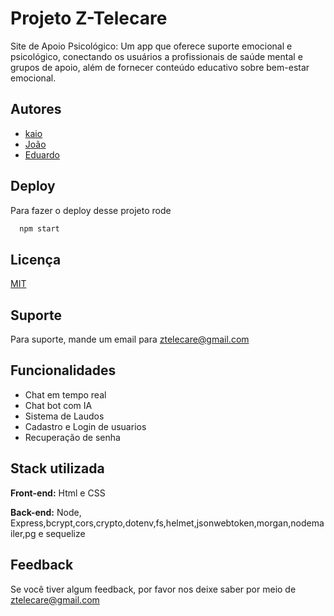 # Projeto Z-Telecare
 
Site  de Apoio Psicológico: Um app que oferece suporte emocional e psicológico, conectando os usuários a profissionais de saúde mental e grupos de apoio, além de fornecer conteúdo educativo sobre bem-estar emocional.
 
 
## Autores
 
- [kaio](https://github.com/kaio2205)
- [João](https://github.com/16JoaoVso)
- [Eduardo](https://github.com/EddCarrilho)
 
 
## Deploy
 
Para fazer o deploy desse projeto rode
 
```bash
  npm start 
```
 
 
## Licença
 
[MIT](https://choosealicense.com/licenses/mit/)
 
 
## Suporte
 
Para suporte, mande um email para ztelecare@gmail.com
 
 
## Funcionalidades
 
- Chat  em tempo real
- Chat bot com IA
- Sistema de Laudos
- Cadastro e Login de usuarios
- Recuperação de senha
 
 
## Stack utilizada
 
**Front-end:** Html e  CSS
 
**Back-end:** Node, Express,bcrypt,cors,crypto,dotenv,fs,helmet,jsonwebtoken,morgan,nodemailer,pg e sequelize
 
 
## Feedback
 
Se você tiver algum feedback, por favor nos deixe saber por meio de ztelecare@gmail.com
